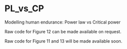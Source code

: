 # PL_vs_CP
 Modelling human endurance: Power law vs Critical power

 Raw code for Figure 12 can be made available on request.

 Raw code for Figure 11 and 13 will be made available soon. 
